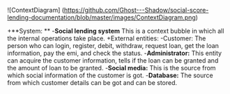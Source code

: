 ![ContextDiagram]
(https://github.com/Ghost---Shadow/social-score-lending-documentation/blob/master/images/ContextDiagram.png)


+**System: **
-**Social lending system**
This is a context bubble in which all the internal operations take place.
+External entities:
-Customer:
The person who can login, register, debit, withdraw, request loan, get the loan information, pay the emi, and check the status.
-**Administrator:**
This entity can acquire the customer information, tells if the loan can be granted and the amount of loan to be granted.
-**Social media:**
This is the source from which social information of the customer is got.
-**Database:**
The source from which customer details can be got and can be stored.	
